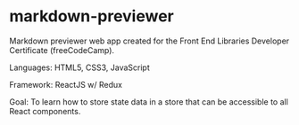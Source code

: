 # markdown-previewer
Markdown previewer web app created for the Front End Libraries Developer Certificate (freeCodeCamp).

Languages: HTML5, CSS3, JavaScript

Framework: ReactJS w/ Redux

Goal: To learn how to store state data in a store that can be accessible to all React components.